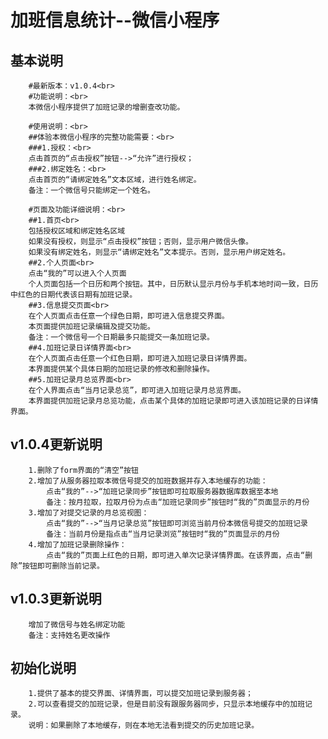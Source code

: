 加班信息统计--微信小程序
===


基本说明
---
		#最新版本：v1.0.4<br>
		#功能说明：<br>
		本微信小程序提供了加班记录的增删查改功能。
		
		#使用说明：<br>
		##体验本微信小程序的完整功能需要：<br>
		###1.授权：<br>
		点击首页的“点击授权”按钮-->“允许”进行授权；
		###2.绑定姓名：<br>
		点击首页的“请绑定姓名”文本区域，进行姓名绑定。
		备注：一个微信号只能绑定一个姓名。
		
		#页面及功能详细说明：<br>
		##1.首页<br>
		包括授权区域和绑定姓名区域
		如果没有授权，则显示“点击授权”按钮；否则，显示用户微信头像。
		如果没有绑定姓名，则显示“请绑定姓名”文本提示。否则，显示用户绑定姓名。
		##2.个人页面<br>
		点击“我的”可以进入个人页面
		个人页面包括一个日历和两个按钮。其中，日历默认显示月份与手机本地时间一致，日历中红色的日期代表该日期有加班记录。
		##3.信息提交页面<br>
		在个人页面点击任意一个绿色日期，即可进入信息提交界面。
		本页面提供加班记录编辑及提交功能。
		备注：一个微信号一个日期最多只能提交一条加班记录。
		##4.加班记录日详情界面<br>
		在个人页面点击任意一个红色日期，即可进入加班记录日详情界面。
		本界面提供某个具体日期的加班记录的修改和删除操作。			
		##5.加班记录月总览界面<br>
		在个人界面点击“当月记录总览”，即可进入加班记录月总览界面。
		本界面提供加班记录月总览功能，点击某个具体的加班记录即可进入该加班记录的日详情界面。


		
v1.0.4更新说明
---
		1.删除了form界面的“清空”按钮
		2.增加了从服务器拉取本微信号提交的加班数据并存入本地缓存的功能：
			点击“我的”-->“加班记录同步”按钮即可拉取服务器数据库数据至本地
			备注：按月拉取，拉取月份为点击“加班记录同步”按钮时“我的”页面显示的月份
		3.增加了对提交记录的月总览视图：
			点击“我的”-->“当月记录总览”按钮即可浏览当前月份本微信号提交的加班记录
			备注：当前月份是指点击“当月记录浏览”按钮时“我的”页面显示的月份
		4.增加了加班记录删除操作：
			点击“我的”页面上红色的日期，即可进入单次记录详情界面。在该界面，点击“删除”按钮即可删除当前记录。
			
		
v1.0.3更新说明
---
		增加了微信号与姓名绑定功能
		备注：支持姓名更改操作		

		
初始化说明
---
		1.提供了基本的提交界面、详情界面，可以提交加班记录到服务器；
		2.可以查看提交的加班记录，但是目前没有跟服务器同步，只显示本地缓存中的加班记录。
		说明：如果删除了本地缓存，则在本地无法看到提交的历史加班记录。





	


